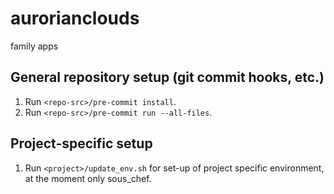 # aurorianclouds

family apps

## General repository setup (git commit hooks, etc.)

1. Run `<repo-src>/pre-commit install`.
2. Run `<repo-src>/pre-commit run --all-files`.

## Project-specific setup

1. Run `<project>/update_env.sh` for set-up of project specific environment, at the moment only sous_chef.
   
